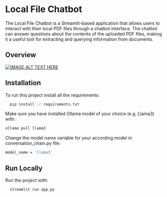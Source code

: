 
# Local File Chatbot

The Local File Chatbot is a Streamlit-based application that allows users to interact with their local PDF files through a chatbot interface. The chatbot can answer questions about the contents of the uploaded PDF files, making it a useful tool for extracting and querying information from documents.

## Overview

[![IMAGE ALT TEXT HERE](https://img.youtube.com/vi/ySqWSsWC9iM/0.jpg)](https://www.youtube.com/watch?v=ySqWSsWC9iM)

## Installation

To run this project install all the requirements:

```bash
  pip install -r requirements.txt
```
Make sure you have installed Ollama model of your choice (e.g. Llama3) with:

```bash
ollama pull llama3
```

Change the model name variable for your according model in conversation_chain.py file:

```bash
model_name = 'llama3'
```



## Run Locally

Run the project with:

```bash
  streamlit run app.py
```
